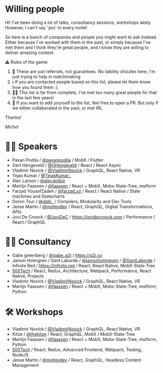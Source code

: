 # Willing people

Hi! I've been doing a lot of talks, consultancy sessions, workshops lately.
However, I can't say 'yes' to every invite!

So here is a bunch of companies and people you might want to ask instead. Either because I've worked with them in the past, or simply because I've met them and I think they're great people, and I know they are willing to deliver amazing content.

:warning: Rules of the game:

1. 💑 These are just referrals, not guarantees. No liability shizzles here, I'm just trying to help in matchmaking.
2. 📞 If you are contacted people based on this list, please let them know how you found them :).
3. 🤷‍♂️ This list is far from complete, I've met too many great people for that in the last few years!
4. 📝 If you want to add yourself to the list, feel free to open a PR. But only if we either collaborated in the past, or met IRL.

Thanks!

_Michel_

# 👩‍🎓 Speakers

- Pavan Podila / [@pavanpodila](https://twitter.com/pavanpodila) / MobX / Flutter
- Gert Hengeveld / [@GHengeveld](https://twitter.com/GHengeveld) / React / React Async
- Vladimir Novick / [@VladimirNovick](https://twitter.com/VladimirNovick) / GraphQL, React Native, VR
- Tejas Kumar / [@TejasKumar\_](https://twitter.com/TejasKumar_)
- Alec Larson / [@alecdotbiz](https://twitter.com/alecdotbiz)
- Martijn Faassen / [@faassen](https://twitter.com/faassen) / React + MobX, Mobx-State-Tree, mstform
- Farzad YousefZadeh / [@farzad_yz](https://twitter.com/farzad_yz) / React / React Native / State machines and Statecharts
- Doron Tsur / [@qbllr\_](https://twitter.com/qbllr_) / Compilers, Modularity and Dev Tools 
- Jesse Martin / [@motleydev](https://twitter.com/motleydev) / React, GraphQL, Digital Transformations, APIs 
- Jovi De Croock / [@JoviDeC](https://twitter.com/JoviDeC) / https://jovidecroock.com / Performance / React / GraphQL

# 👨‍💼 Consultancy

- Gabe greenberg / [@gabe_g2i](https://twitter.com/gabe_g2i) / https://g2i.co
- Jamon Holmgren / Gant Laborde / [@jamonholmgrem](https://twitter.com/jamonholmgrem) / [@GantLaborde](https://twitter.com/GantLaborde) / Infinite Red / https://infinite.red / React, React Native, MobX-State-Tree
- [500Tech](https://500tech.com) / React, Redux, Architecture, Webpack, Performance, React Native, Projects
- Vladimir Novick / [@VladimirNovick](https://twitter.com/VladimirNovick) / GraphQL, React Native, VR
- Martijn Faassen / [@faassen](https://twitter.com/faassen) / React + MobX, Mobx-State-Tree, mstform, Python

# 🛠 Workshops

- Vladimir Novick / [@VladimirNovick](https://twitter.com/VladimirNovick) / GraphQL, React Native, VR
- Kitze / [@thekitze](https://twitter.com/thekitze) / React, GraphQL, MobX / MobX-State-Tree
- Martijn Faassen / [@faassen](https://twitter.com/faassen) / React + MobX, Mobx-State-Tree, mstform, Python
- [500Tech](https://500tech.com/training) / React, Redux, Advanced Frontend, Webpack, Testing, NodeJS
- Jesse Martin / [@motleydev](https://twitter.com/motleydev) / React, GraphQL, Headless Content Management
